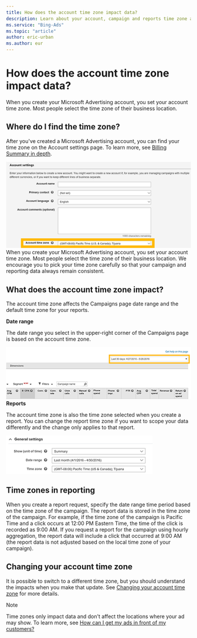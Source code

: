 ```yaml
---
title: How does the account time zone impact data?
description: Learn about your account, campaign and reports time zone and how they impact data.
ms.service: "Bing-Ads"
ms.topic: "article"
author: eric-urban
ms.author: eur
---
```


# How does the account time zone impact data?

When you create your Microsoft Advertising account, you set your account time zone. Most people select the time zone of their business location.

## Where do I find the time zone?

After you've created a Microsoft Advertising account, you can find your time zone on the Account settings page. To learn more, see [Billing Summary in depth](./hlp_BA_CONC_BillingTab.md).

![Account settings with time zone highlighted](../images/BA_ScreenCap_AccountTimeZone.png)
When you create your Microsoft Advertising account, you set your account time zone. Most people select the time zone of their business location. We encourage you to pick your time zone carefully so that your campaign and reporting data always remain consistent.

## What does the account time zone impact?

The account time zone affects the Campaigns page date range and the default time zone for your reports.

**Date range**

The date range you select in the upper-right corner of the Campaigns page is based on the account time zone.

![Campaigns page with date range highlighted](../images/BA_ScreenCap_DateRange.png)
**Reports**

The account time zone is also the time zone selected when you create a report. You can change the report time zone if you want to scope your data   differently and the change only applies to that report.

![Reports page showing time zone](../images/BA_ScreenCap_ReportTimeZone.png)
## Time zones in reporting

When you create a report request, specify the date range time period based on the time zone of the campaign. The report data is stored in the time zone of the campaign. For example, if the time zone of the campaign is Pacific Time and a click occurs at 12:00 PM Eastern Time, the time of the click is recorded as 9:00 AM. If you request a report for the campaign using hourly aggregation, the report data will include a click that occurred at 9:00 AM (the report data is not adjusted based on the local time zone of your campaign).

## Changing your account time zone

It is possible to switch to a different time zone, but you should understand the impacts when you make that update. See [Changing your account time zone](./hlp_BA_CONC_ChangeTimeZone.md) for more details.

> [!NOTE]
> Time zones only impact data and don't affect the locations where your ad may show. To learn more, see [How can I get my ads in front of my customers?](./hlp_BA_CONC_Targeting.md)


